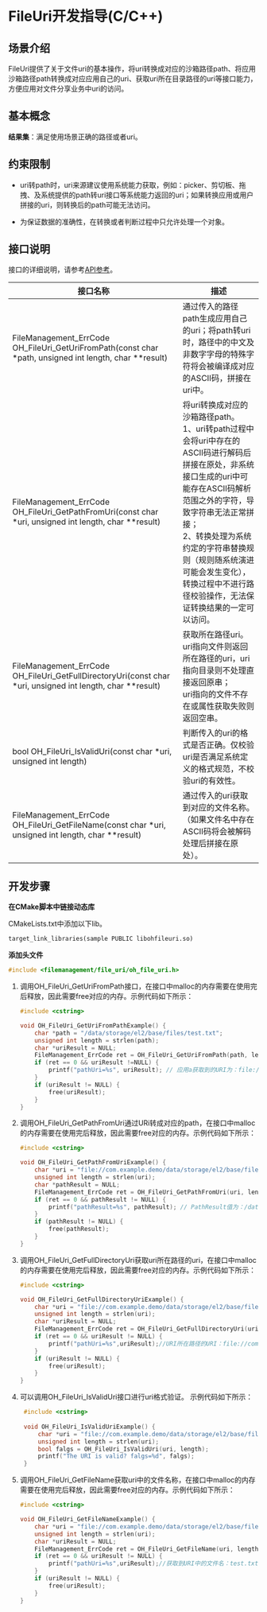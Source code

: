 # FileUri开发指导(C/C++)

## 场景介绍

FileUri提供了关于文件uri的基本操作，将uri转换成对应的沙箱路径path、将应用沙箱路径path转换成对应应用自己的uri、获取uri所在目录路径的uri等接口能力，方便应用对文件分享业务中uri的访问。

## 基本概念

**结果集**：满足使用场景正确的路径或者uri。

## 约束限制

- uri转path时，uri来源建议使用系统能力获取，例如：picker、剪切板、拖拽、及系统提供的path转uri接口等系统能力返回的uri；如果转换应用或用户拼接的uri，则转换后的path可能无法访问。

- 为保证数据的准确性，在转换或者判断过程中只允许处理一个对象。

## 接口说明

接口的详细说明，请参考[API参考](../reference/apis-core-file-kit/fileuri.md)。

| 接口名称 | 描述 |
| -------- |-------|
| FileManagement_ErrCode OH_FileUri_GetUriFromPath(const char *path, unsigned int length, char **result)| 通过传入的路径path生成应用自己的uri；将path转uri时，路径中的中文及非数字字母的特殊字符将会被编译成对应的ASCII码，拼接在uri中。|
| FileManagement_ErrCode OH_FileUri_GetPathFromUri(const char *uri, unsigned int length, char **result) | 将uri转换成对应的沙箱路径path。 <br>1、uri转path过程中会将uri中存在的ASCII码进行解码后拼接在原处，非系统接口生成的uri中可能存在ASCII码解析范围之外的字符，导致字符串无法正常拼接；<br>2、转换处理为系统约定的字符串替换规则（规则随系统演进可能会发生变化），转换过程中不进行路径校验操作，无法保证转换结果的一定可以访问。 |
| FileManagement_ErrCode OH_FileUri_GetFullDirectoryUri(const char *uri, unsigned int length, char **result) | 获取所在路径uri。<br>uri指向文件则返回所在路径的uri，uri指向目录则不处理直接返回原串；<br>uri指向的文件不存在或属性获取失败则返回空串。|
| bool OH_FileUri_IsValidUri(const char *uri, unsigned int length) | 判断传入的uri的格式是否正确。仅校验uri是否满足系统定义的格式规范，不校验uri的有效性。|
| FileManagement_ErrCode OH_FileUri_GetFileName(const char *uri, unsigned int length, char **result) | 通过传入的uri获取到对应的文件名称。（如果文件名中存在ASCII码将会被解码处理后拼接在原处）。|

## 开发步骤

**在CMake脚本中链接动态库**

CMakeLists.txt中添加以下lib。

```txt
target_link_libraries(sample PUBLIC libohfileuri.so)
```

**添加头文件**

```c++
#include <filemanagement/file_uri/oh_file_uri.h>
```

1. 调用OH_FileUri_GetUriFromPath接口，在接口中malloc的内存需要在使用完后释放，因此需要free对应的内存。示例代码如下所示：

    ```c
    #include <cstring>

    void OH_FileUri_GetUriFromPathExample() {
        char *path = "/data/storage/el2/base/files/test.txt";
        unsigned int length = strlen(path);
        char *uriResult = NULL;
        FileManagement_ErrCode ret = OH_FileUri_GetUriFromPath(path, length ,&uriResult); 
        if (ret == 0 && uriResult !=NULL) {
            printf("pathUri=%s", uriResult); // 应用a获取到的URI为：file://com.example.demo/data/storage/el2/base/files/test.txt
        }
        if (uriResult != NULL) {
            free(uriResult);
        }
    }    
    ```

2. 调用OH_FileUri_GetPathFromUri通过URi转成对应的path，在接口中malloc的内存需要在使用完后释放，因此需要free对应的内存。示例代码如下所示：

    ```c
    #include <cstring>

    void OH_FileUri_GetPathFromUriExample() {
        char *uri = "file://com.example.demo/data/storage/el2/base/files/test.txt";
        unsigned int length = strlen(uri);
        char *pathResult = NULL;
        FileManagement_ErrCode ret = OH_FileUri_GetPathFromUri(uri, length, &pathResult);
        if (ret == 0 && pathResult != NULL) {
            printf("pathResult=%s", pathResult); // PathResult值为：/data/storage/el2/base/files/test.txt
        }
        if (pathResult != NULL) {
            free(pathResult);
        }
    }
    ```

3. 调用OH_FileUri_GetFullDirectoryUri获取uri所在路径的uri，在接口中malloc的内存需要在使用完后释放，因此需要free对应的内存。示例代码如下所示：

    ```c
    #include <cstring>
    
    void OH_FileUri_GetFullDirectoryUriExample() {
        char *uri = "file://com.example.demo/data/storage/el2/base/files/test.txt";
        unsigned int length = strlen(uri);
        char *uriResult = NULL;
        FileManagement_ErrCode ret = OH_FileUri_GetFullDirectoryUri(uri, length, &uriResult);
        if (ret == 0 && uriResult != NULL) {
            printf("pathUri=%s",uriResult);//URI所在路径的URI：file://com.example.demo/data/storage/el2/base/files/
        }
        if (uriResult != NULL) {
            free(uriResult);
        }
    }
    ```

4. 可以调用OH_FileUri_IsValidUri接口进行uri格式验证。 示例代码如下所示：

   ```c
    #include <cstring>
    
    void OH_FileUri_IsValidUriExample() {
        char *uri = "file://com.example.demo/data/storage/el2/base/files/test.txt";
        unsigned int length = strlen(uri);
        bool falgs = OH_FileUri_IsValidUri(uri, length);
        printf("The URI is valid? falgs=%d", falgs);
    }
   ```

5. 调用OH_FileUri_GetFileName获取uri中的文件名称，在接口中malloc的内存需要在使用完后释放，因此需要free对应的内存。示例代码如下所示：

    ```c
    #include <cstring>
    
    void OH_FileUri_GetFileNameExample() {
        char *uri = "file://com.example.demo/data/storage/el2/base/files/test.txt";
        unsigned int length = strlen(uri);
        char *uriResult = NULL;
        FileManagement_ErrCode ret = OH_FileUri_GetFileName(uri, length, &uriResult);
        if (ret == 0 && uriResult != NULL) {
            printf("pathUri=%s",uriResult);//获取到URI中的文件名：test.txt
        }
        if (uriResult != NULL) {
            free(uriResult);
        }
    }
    ```
